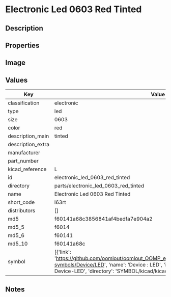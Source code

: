 # Electronic Led 0603 Red Tinted

## Description

## Properties


## Image


## Values

| Key | Value |
| --- | --- |
| classification | electronic |
| type | led |
| size | 0603 |
| color | red |
| description_main | tinted |
| description_extra |  |
| manufacturer |  |
| part_number |  |
| kicad_reference | L |
| id | electronic_led_0603_red_tinted |
| directory | parts/electronic_led_0603_red_tinted |
| name | Electronic Led 0603 Red Tinted |
| short_code | l63rt |
| distributors | [] |
| md5 | f60141a68c3856841af4bedfa7e904a2 |
| md5_5 | f6014 |
| md5_6 | f60141 |
| md5_10 | f60141a68c |
| symbol | [{'link': 'https://github.com/oomlout/oomlout_OOMP_eda_V2/tree/main/SYMBOL/kicad/kicad-symbols/Device/LED', 'name': 'Device : LED', 'id': 'SYMBOL-kicad-kicad-symbols-Device-LED', 'directory': 'SYMBOL/kicad/kicad-symbols/Device/LED/'}] |

## Notes

